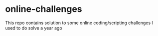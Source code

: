 # online-challenges
This repo contains solution to some online coding/scripting challenges I used to do solve a year ago
